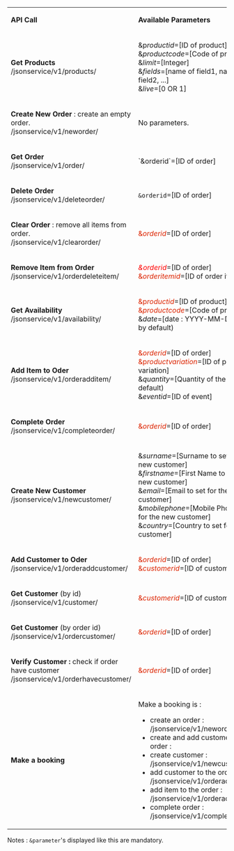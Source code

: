 <table><tbody>
<tr>
<td class=""><p><strong>API Call</strong></p></td>
<td class=""><p><strong>Available Parameters</strong></p></td>
</tr>
<tr>
<td class=""><p><strong>Get Products</strong> <br class="atl-forced-newline">
/jsonservice/v1/products/</p></td>
<td class=""><p>&amp;p<em>roductid</em>=[ID of product] <strong>OR</strong> &amp;<em>productcode</em>=[Code of product] <br class="atl-forced-newline">
&amp;<em>limit</em>=[Integer] <br class="atl-forced-newline">
&amp;<em>fields</em>=[name of field1, name of field2, ...] <br class="atl-forced-newline">
&amp;<em>live</em>=[0 OR 1]</p></td>
</tr>
<tr>
<td class=""><p><strong>Create New Order</strong> : create an empty order. <br class="atl-forced-newline">
/jsonservice/v1/neworder/</p></td>
<td class=""><p>No parameters.</p></td>
</tr>
<tr>
<td class=""><p><strong>Get Order</strong> <br class="atl-forced-newline">
/jsonservice/v1/order/</p></td>
<td class=""><p>`&amp;orderid`=[ID of order]</p></td>
</tr>
<tr>
<td class=""><p><strong>Delete Order</strong> <br class="atl-forced-newline">
/jsonservice/v1/deleteorder/</p></td>
<td class=""><p><code>&amp;orderid</code>=[ID of order]</p></td>
</tr>
<tr>
<td class=""><p><strong>Clear Order</strong> : remove all items from order. <br class="atl-forced-newline">
/jsonservice/v1/clearorder/</p></td>
<td class=""><p><span style="color: rgb(220,35,0);">&amp;<em>orderid</em></span>=[ID of order]</p></td>
</tr>
<tr>
<td class=""><p><strong>Remove Item from Order</strong> <br class="atl-forced-newline">
/jsonservice/v1/orderdeleteitem/</p></td>
<td class=""><p><font color="red"><em>&amp;orderid</em></font>=[ID of order] <br class="atl-forced-newline">
<span style="color: rgb(220,35,0);">&amp;<em>orderitemid</em></span>=[ID of order item]</p></td>
</tr>
<tr>
<td class=""><p><strong>Get Availability</strong> <br class="atl-forced-newline">
/jsonservice/v1/availability/</p></td>
<td class=""><p><span style="color: rgb(220,35,0);">&amp;p<em>roductid</em></span>=[ID of product] <span style="color: rgb(220,35,0);"><strong>OR</strong> &amp;<em>productcode</em></span>=[Code of product] <br class="atl-forced-newline">
&amp;<em>date</em>=[date : YYYY-MM-DD] (today by default)</p></td>
</tr>
<tr>
<td class=""><p><strong>Add Item to Oder</strong> <br class="atl-forced-newline">
/jsonservice/v1/orderadditem/</p></td>
<td class=""><p><span style="color: rgb(220,35,0);">&amp;<em>orderid</em></span>=[ID of order] <br class="atl-forced-newline">
<span style="color: rgb(220,35,0);">&amp;p<em>roductvariation</em></span>=[ID of price variation] <br class="atl-forced-newline">
&amp;<em>quantity</em>=[Quantity of the item] (1 by default) <br class="atl-forced-newline">
&amp;<em>eventid</em>=[ID of event]</p></td>
</tr>
<tr>
<td class=""><p><strong>Complete Order</strong> <br class="atl-forced-newline">
/jsonservice/v1/completeorder/</p></td>
<td class=""><p><span style="color: rgb(220,35,0);">&amp;<em>orderid</em></span>=[ID of order]</p></td>
</tr>
<tr>
<td class=""><p><strong>Create New Customer</strong> <br class="atl-forced-newline">
/jsonservice/v1/newcustomer/</p></td>
<td class=""><p>&amp;<em>surname</em>=[Surname to set for the new customer] <br class="atl-forced-newline">
&amp;<em>firstname</em>=[First Name to set for the new customer] <br class="atl-forced-newline">
&amp;<em>email</em>=[Email to set for the new customer] <br class="atl-forced-newline">
&amp;<em>mobilephone</em>=[Mobile Phone to set for the new customer] <br class="atl-forced-newline">
&amp;<em>country</em>=[Country to set for the new customer]</p></td>
</tr>
<tr>
<td class=""><p><strong>Add Customer to Oder</strong> <br class="atl-forced-newline">
/jsonservice/v1/orderaddcustomer/</p></td>
<td class=""><p><span style="color: rgb(220,35,0);">&amp;<em>orderid</em></span>=[ID of order] <br class="atl-forced-newline">
<span style="color: rgb(220,35,0);">&amp;<em>customerid</em></span>=[ID of customer]</p></td>
</tr>
<tr>
<td class=""><p><strong>Get Customer</strong> (by id) <br class="atl-forced-newline">
/jsonservice/v1/customer/</p></td>
<td class=""><p><span style="color: rgb(220,35,0);">&amp;<em>customerid</em></span>=[ID of customer]</p></td>
</tr>
<tr>
<td class=""><p><strong>Get Customer</strong> (by order id) <br class="atl-forced-newline">
/jsonservice/v1/ordercustomer/</p></td>
<td class=""><p><span style="color: rgb(220,35,0);">&amp;<em>orderid</em></span>=[ID of order]</p></td>
</tr>
<tr>
<td class=""><p><strong>Verify Customer :</strong> check if order have customer <br class="atl-forced-newline">
/jsonservice/v1/orderhavecustomer/</p></td>
<td class=""><p><span style="color: rgb(220,35,0);">&amp;<em>orderid</em></span>=[ID of order]</p></td>
</tr>
<tr>
<td class=""><p><strong>Make a booking</strong></p></td>
<td class=""><p>Make a booking is : <br class="atl-forced-newline"></p>
<ul class="alternate">
	<li>create an order : /jsonservice/v1/neworder/ <br class="atl-forced-newline"></li>
	<li>create and add customer to the order : <br class="atl-forced-newline"></li>
	<li>create customer : /jsonservice/v1/newcustomer/ <br class="atl-forced-newline"></li>
	<li>add customer to the order : /jsonservice/v1/orderaddcustomer/ <br class="atl-forced-newline"></li>
	<li>add item to the order : /jsonservice/v1/orderadditem/ <br class="atl-forced-newline"></li>
	<li>complete order : /jsonservice/v1/completeorder/</li>
</ul>
</td>
</tr>
</tbody></table>

Notes :
<code>&parameter</code>'s displayed like this are mandatory.
